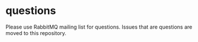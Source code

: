 # questions
Please use RabbitMQ mailing list for questions. Issues that are questions are moved to this repository.
